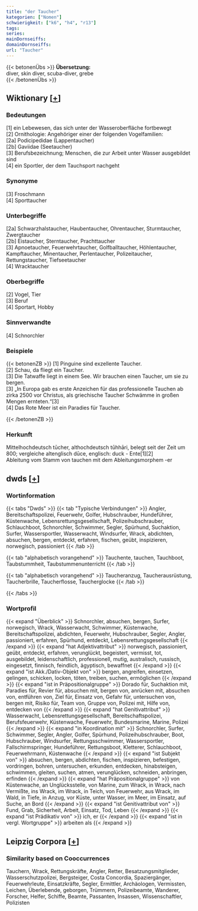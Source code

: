 ```yaml
---
title: "der Taucher"
kategorien: ["Nomen"]
schwierigkeit: ["k6", "h4", "r13"]
tags:
series:
mainDornseiffs:
domainDornseiffs:
url: "Taucher"
---
```


{{< betonenÜbs >}}
**Übersetzung:**  
diver, skin diver, scuba-diver, grebe  
{{< /betonenÜbs >}}

## Wiktionary [[+](https://de.wiktionary.org/wiki/Taucher)]

### Bedeutungen
[1] ein Lebewesen, das sich unter der Wasseroberfläche fortbewegt  
[2] Ornithologie: Angehöriger einer der folgenden Vogelfamilien:  
[2a] Podicipedidae (Lappentaucher)  
[2b] Gaviidae (Seetaucher)  
[3] Berufsbezeichnung; Menschen, die zur Arbeit unter Wasser ausgebildet sind  
[4] ein Sportler, der dem Tauchsport nachgeht  

### Synonyme
[3] Froschmann  
[4] Sporttaucher  

### Unterbegriffe
[2a] Schwarzhalstaucher, Haubentaucher, Ohrentaucher, Sturmtaucher, Zwergtaucher  
[2b] Eistaucher, Sterntaucher, Prachttaucher  
[3] Apnoetaucher, Feuerwehrtaucher, Golfballtaucher, Höhlentaucher, Kampftaucher, Minentaucher, Perlentaucher, Polizeitaucher, Rettungstaucher, Tiefseetaucher  
[4] Wracktaucher  

### Oberbegriffe
[2] Vogel, Tier  
[3] Beruf  
[4] Sportart, Hobby  

### Sinnverwandte
[4] Schnorchler  

### Beispiele
{{< betonenZB >}}
[1] Pinguine sind exzellente Taucher.  
[2] Schau, da fliegt ein Taucher.  
[3] Die Tatwaffe liegt in einem See. Wir brauchen einen Taucher, um sie zu bergen.  
[3] „In Europa gab es erste Anzeichen für das professionelle Tauchen ab zirka 2500 vor Christus, als griechische Taucher Schwämme in großen Mengen ernteten.“[3]  
[4] Das Rote Meer ist ein Paradies für Taucher.  

{{< /betonenZB >}}
### Herkunft
Mittelhochdeutsch tūcher, althochdeutsch tūhhāri, belegt seit der Zeit um 800; vergleiche altenglisch dūce, englisch: duck - Ente[1][2]  
Ableitung vom Stamm von tauchen mit dem Ableitungsmorphem -er  



## dwds [[+](https://www.dwds.de/wb/Taucher)]

### Wortinformation
{{< tabs "Dwds" >}}
{{< tab "Typische Verbindungen" >}}
Angler, Bereitschaftspolizei, Feuerwehr, Golfer, Hubschrauber, Hundeführer, Küstenwache, Lebensrettungsgesellschaft, Polizeihubschrauber, Schlauchboot, Schnorchler, Schwimmer, Segler, Spürhund, Suchaktion, Surfer, Wassersportler, Wasserwacht, Windsurfer, Wrack, abdichten, absuchen, bergen, entdeckt, erfahren, fischen, geübt, inspizieren, norwegisch, passioniert
{{< /tab >}}

{{< tab "alphabetisch vorangehend" >}}
Tauchente, tauchen, Tauchboot, Taubstummheit, Taubstummenunterricht
{{< /tab >}}

{{< tab "alphabetisch vorangehend" >}}
Taucheranzug, Taucherausrüstung, Taucherbrille, Taucherflosse, Taucherglocke
{{< /tab >}}

{{< /tabs >}}

### Wortprofil
{{< expand "Überblick" >}} Schnorchler, absuchen, bergen, Surfer, norwegisch, Wrack, Wasserwacht, Schwimmer, Küstenwache, Bereitschaftspolizei, abdichten, Feuerwehr, Hubschrauber, Segler, Angler, passioniert, erfahren, Spürhund, entdeckt, Lebensrettungsgesellschaft {{< /expand >}}
{{< expand "hat Adjektivattribut" >}} norwegisch, passioniert, geübt, entdeckt, erfahren, verunglückt, begeistert, vermisst, tot, ausgebildet, leidenschaftlich, professionell, mutig, australisch, russisch, eingesetzt, finnisch, feindlich, ägyptisch, bewaffnet {{< /expand >}}
{{< expand "ist Akk./Dativ-Objekt von" >}} bergen, angreifen, einsetzen, gelingen, schicken, locken, töten, treiben, suchen, ermöglichen {{< /expand >}}
{{< expand "ist in Präpositionalgruppe" >}} Dorado für, Suchaktion mit, Paradies für, Revier für, absuchen mit, bergen von, anrücken mit, absuchen von, entführen von, Ziel für, Einsatz von, Gefahr für, untersuchen von, bergen mit, Risiko für, Team von, Gruppe von, Polizei mit, Hilfe von, entdecken von {{< /expand >}}
{{< expand "hat Genitivattribut" >}} Wasserwacht, Lebensrettungsgesellschaft, Bereitschaftspolizei, Berufsfeuerwehr, Küstenwache, Feuerwehr, Bundesmarine, Marine, Polizei {{< /expand >}}
{{< expand "in Koordination mit" >}} Schnorchler, Surfer, Schwimmer, Segler, Angler, Golfer, Spürhund, Polizeihubschrauber, Boot, Hubschrauber, Windsurfer, Rettungsschwimmer, Wassersportler, Fallschirmspringer, Hundeführer, Rettungsboot, Kletterer, Schlauchboot, Feuerwehrmann, Küstenwache {{< /expand >}}
{{< expand "ist Subjekt von" >}} absuchen, bergen, abdichten, fischen, inspizieren, befestigen, vordringen, bohren, untersuchen, erkunden, entdecken, hinabsteigen, schwimmen, gleiten, suchen, atmen, verunglücken, schneiden, anbringen, erfinden {{< /expand >}}
{{< expand "hat Präpositionalgruppe" >}} von Küstenwache, an Unglücksstelle, von Marine, zum Wrack, in Wrack, nach Vermißte, ins Wrack, im Wrack, in Teich, von Feuerwehr, aus Wrack, im Wald, in Tiefe, in Anzug, vor Küste, unter Wasser, im Meer, im Einsatz, auf Suche, an Bord {{< /expand >}}
{{< expand "ist Genitivattribut von" >}} Fund, Grab, Sicherheit, Arbeit, Einsatz, Tod, Leben {{< /expand >}}
{{< expand "ist Prädikativ von" >}} ich, er {{< /expand >}}
{{< expand "ist in vergl. Wortgruppe" >}} arbeiten als {{< /expand >}}

## Leipzig Corpora [[+](https://corpora.uni-leipzig.de/en/res?word=Taucher&corpusId=deu_newscrawl-public_2018)]


### Similarity based on Cooccurrences
Tauchern, Wrack, Rettungskräfte, Angler, Retter, Besatzungsmitglieder, Wasserschutzpolizei, Bergsteiger, Costa Concordia, Spaziergänger, Feuerwehrleute, Einsatzkräfte, Segler, Ermittler, Archäologen, Vermissten, Leichen, Überlebende, geborgen, Trümmern, Polizeibeamte, Wanderer, Forscher, Helfer, Schiffe, Beamte, Passanten, Insassen, Wissenschaftler, Polizisten

